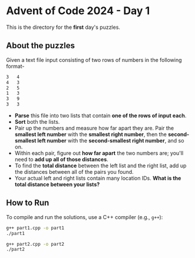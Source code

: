 # Advent of Code 2024 - Day 1

This is the directory for the **first** day's puzzles.

## About the puzzles
Given a text file input consisting of two rows of numbers in the following format-

```txt
3   4
4   3
2   5
1   3
3   9
3   3
```

- **Parse** this file into two lists that contain **one of the rows of input each**. 
- **Sort** both the lists.
- Pair up the numbers and measure how far apart they are. Pair the
  **smallest left number** with the **smallest right number**,
  then the **second-smallest left number** with the 
  **second-smallest right number**, and so on.
- Within each pair, figure out **how far apart** the two 
  numbers are; you'll need to **add up all of those distances**.
- To find the **total distance** between the left list and 
  the right list, add up the distances between all of the pairs
  you found.
- Your actual left and right lists contain many location IDs.
  **What is the total distance between your lists?**

## How to Run
To compile and run the solutions, use a C++ compiler (e.g., `g++`):

```bash
g++ part1.cpp -o part1
./part1

g++ part2.cpp -o part2
./part2
```
